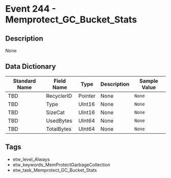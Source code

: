 # Event 244 - Memprotect_GC_Bucket_Stats

## Description
None

## Data Dictionary
|Standard Name|Field Name|Type|Description|Sample Value|
|---|---|---|---|---|
|TBD|RecyclerID|Pointer|None|`None`|
|TBD|Type|UInt16|None|`None`|
|TBD|SizeCat|UInt16|None|`None`|
|TBD|UsedBytes|UInt64|None|`None`|
|TBD|TotalBytes|UInt64|None|`None`|

## Tags
* etw_level_Always
* etw_keywords_MemProtectGarbageCollection
* etw_task_Memprotect_GC_Bucket_Stats